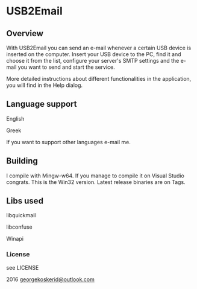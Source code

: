 # USB2Email
## Overview

With USB2Email you can send an e-mail whenever a certain USB device is inserted on the computer.
Insert your USB device to the PC, find it and choose it from the list, configure your server's
SMTP settings and the e-mail you want to send and start the service.

More detailed instructions about different functionalities in the application, you will find in
the Help dialog.

## Language support

English

Greek

If you want to support other languages e-mail me.

## Building

I compile with Mingw-w64. If you manage to compile it on Visual Studio congrats.
This is the Win32 version. Latest release binaries are on Tags.

## Libs used

libquickmail

libconfuse

Winapi

### License

see LICENSE

2016 <georgekoskerid@outlook.com>
